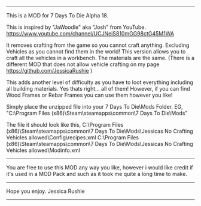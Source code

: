 ***************************************************************************************************************
This is a MOD for 7 Days To Die Alpha 18.

This is inspired by "JaWoodle" aka "Josh" from YouTube. 
https://www.youtube.com/channel/UCJNeiS810mGG98ctG45M1WA 

It removes crafting from the game so you cannot craft anything. Excluding Vehicles as you cannot find them in the world!
This version allows you to craft all the vehicles in a workbench. The materials are the same.
(There is a different MOD that does not allow vehicle crafting on my page https://github.com/JessicaRushie )

This adds another level of difficulty as you have to loot everything including all building materials.
Yes thats right... all of them! However, if you can find Wood Frames or Rebar Frames you can use them however you like!

<HOW TO>
Simply place the unzipped file into your 7 Days To Die\Mods Folder.
EG, "C:\Program Files (x86)\Steam\steamapps\common\7 Days To Die\Mods"

The file it should look like this,
C:\Program Files (x86)\Steam\steamapps\common\7 Days To Die\Mods\Jessicas No Crafting Vehicles allowed\Config\recipes.xml
C:\Program Files (x86)\Steam\steamapps\common\7 Days To Die\Mods\Jessicas No Crafting Vehicles allowed\Modinfo.xml

_______________________________________________________________________________________________________________
You are free to use this MOD any way you like,
however i would like credit if it's used in a MOD Pack and such as it took me quite a long time to make.
_______________________________________________________________________________________________________________
Hope you enjoy.
Jessica Rushie
***************************************************************************************************************
